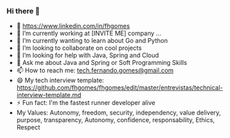 ### Hi there 👋

- 🔗 https://www.linkedin.com/in/fhgomes
- 🔭 I’m currently working at [INVITE ME] company ...
- 🌱 I’m currently wanting to learn about Go and Python
- 👯 I’m looking to collaborate on cool projects
- 🤔 I’m looking for help with Java, Spring and Cloud
- 💬 Ask me about Java and Spring or Soft Programming Skills
- 📫 How to reach me: tech.fernando.gomes@gmail.com
- 😄 My tech interview template: https://github.com/fhgomes/fhgomes/edit/master/entrevistas/technical-interview-template.md
- ⚡ Fun fact: I'm the fastest runner developer alive
- My Values: Autonomy, freedom, security, independency, value delivery, purpose, transparency, Autonomy, confidence, responsability, Ethics, Respect

<!--
**fhgomes/fhgomes** is a ✨ _special_ ✨ repository because its `README.md` (this file) appears on your GitHub profile.

Here are some ideas to get you started:

- 🔭 I’m currently working on ...
- 🌱 I’m currently learning ...
- 👯 I’m looking to collaborate on ...
- 🤔 I’m looking for help with ...
- 💬 Ask me about ...
- 📫 How to reach me: ...
- 😄 Pronouns: ...
- ⚡ Fun fact: ...
-->
